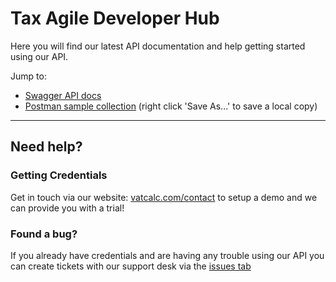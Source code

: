 # Tax Agile Developer Hub
Here you will find our latest API documentation and help getting started using our API.

Jump to:

* [Swagger API docs](https://taxagile.github.io/developer-hub)
* [Postman sample collection](./Tax%20Agile%20-%20sample%20collection%20-%20v1.0.1.postman_collection.json) (right click 'Save As...' to save a local copy)

---
## Need help?

### Getting Credentials
Get in touch via our website: [vatcalc.com/contact](https://www.vatcalc.com/contact/) to setup a demo and we can provide you with a trial!

### Found a bug?
If you already have credentials and are having any trouble using our API you can create tickets with our support desk via
the [issues tab](https://github.com/taxagile/developer-hub/issues)
